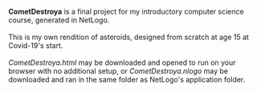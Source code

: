 **CometDestroya** is a final project for my introductory computer science course, generated in NetLogo. <br> <br>
This is my own rendition of asteroids, designed from scratch at age 15 at Covid-19's start.<br> <br>
*CometDestroya.html* may be downloaded and opened to run on your browser with no additional setup, or *CometDestroya.nlogo* may be downloaded and ran in the same folder as NetLogo's application folder.
